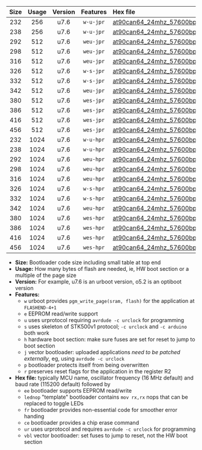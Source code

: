 |Size|Usage|Version|Features|Hex file|
|:-:|:-:|:-:|:-:|:--|
|232|256|u7.6|`w-u-jpr`|[at90can64_24mhz_57600bps_ur_vbl.hex](https://raw.githubusercontent.com/stefanrueger/urboot/main/bootloaders/at90can64/fcpu_24mhz/57600_bps/at90can64_24mhz_57600bps_ur_vbl.hex)|
|238|256|u7.6|`w-u-jpr`|[at90can64_24mhz_57600bps_lednop_ur_vbl.hex](https://raw.githubusercontent.com/stefanrueger/urboot/main/bootloaders/at90can64/fcpu_24mhz/57600_bps/at90can64_24mhz_57600bps_lednop_ur_vbl.hex)|
|292|512|u7.6|`weu-jpr`|[at90can64_24mhz_57600bps_ee_ur_vbl.hex](https://raw.githubusercontent.com/stefanrueger/urboot/main/bootloaders/at90can64/fcpu_24mhz/57600_bps/at90can64_24mhz_57600bps_ee_ur_vbl.hex)|
|298|512|u7.6|`weu-jpr`|[at90can64_24mhz_57600bps_ee_lednop_ur_vbl.hex](https://raw.githubusercontent.com/stefanrueger/urboot/main/bootloaders/at90can64/fcpu_24mhz/57600_bps/at90can64_24mhz_57600bps_ee_lednop_ur_vbl.hex)|
|316|512|u7.6|`weu-jpr`|[at90can64_24mhz_57600bps_ee_lednop_fr_ur_vbl.hex](https://raw.githubusercontent.com/stefanrueger/urboot/main/bootloaders/at90can64/fcpu_24mhz/57600_bps/at90can64_24mhz_57600bps_ee_lednop_fr_ur_vbl.hex)|
|326|512|u7.6|`w-s-jpr`|[at90can64_24mhz_57600bps_vbl.hex](https://raw.githubusercontent.com/stefanrueger/urboot/main/bootloaders/at90can64/fcpu_24mhz/57600_bps/at90can64_24mhz_57600bps_vbl.hex)|
|332|512|u7.6|`w-s-jpr`|[at90can64_24mhz_57600bps_lednop_vbl.hex](https://raw.githubusercontent.com/stefanrueger/urboot/main/bootloaders/at90can64/fcpu_24mhz/57600_bps/at90can64_24mhz_57600bps_lednop_vbl.hex)|
|342|512|u7.6|`weu-jpr`|[at90can64_24mhz_57600bps_ee_lednop_fr_ce_ur_vbl.hex](https://raw.githubusercontent.com/stefanrueger/urboot/main/bootloaders/at90can64/fcpu_24mhz/57600_bps/at90can64_24mhz_57600bps_ee_lednop_fr_ce_ur_vbl.hex)|
|380|512|u7.6|`wes-jpr`|[at90can64_24mhz_57600bps_ee_vbl.hex](https://raw.githubusercontent.com/stefanrueger/urboot/main/bootloaders/at90can64/fcpu_24mhz/57600_bps/at90can64_24mhz_57600bps_ee_vbl.hex)|
|386|512|u7.6|`wes-jpr`|[at90can64_24mhz_57600bps_ee_lednop_vbl.hex](https://raw.githubusercontent.com/stefanrueger/urboot/main/bootloaders/at90can64/fcpu_24mhz/57600_bps/at90can64_24mhz_57600bps_ee_lednop_vbl.hex)|
|416|512|u7.6|`wes-jpr`|[at90can64_24mhz_57600bps_ee_lednop_fr_vbl.hex](https://raw.githubusercontent.com/stefanrueger/urboot/main/bootloaders/at90can64/fcpu_24mhz/57600_bps/at90can64_24mhz_57600bps_ee_lednop_fr_vbl.hex)|
|456|512|u7.6|`wes-jpr`|[at90can64_24mhz_57600bps_ee_lednop_fr_ce_vbl.hex](https://raw.githubusercontent.com/stefanrueger/urboot/main/bootloaders/at90can64/fcpu_24mhz/57600_bps/at90can64_24mhz_57600bps_ee_lednop_fr_ce_vbl.hex)|
|232|1024|u7.6|`w-u-hpr`|[at90can64_24mhz_57600bps_ur.hex](https://raw.githubusercontent.com/stefanrueger/urboot/main/bootloaders/at90can64/fcpu_24mhz/57600_bps/at90can64_24mhz_57600bps_ur.hex)|
|238|1024|u7.6|`w-u-hpr`|[at90can64_24mhz_57600bps_lednop_ur.hex](https://raw.githubusercontent.com/stefanrueger/urboot/main/bootloaders/at90can64/fcpu_24mhz/57600_bps/at90can64_24mhz_57600bps_lednop_ur.hex)|
|292|1024|u7.6|`weu-hpr`|[at90can64_24mhz_57600bps_ee_ur.hex](https://raw.githubusercontent.com/stefanrueger/urboot/main/bootloaders/at90can64/fcpu_24mhz/57600_bps/at90can64_24mhz_57600bps_ee_ur.hex)|
|298|1024|u7.6|`weu-hpr`|[at90can64_24mhz_57600bps_ee_lednop_ur.hex](https://raw.githubusercontent.com/stefanrueger/urboot/main/bootloaders/at90can64/fcpu_24mhz/57600_bps/at90can64_24mhz_57600bps_ee_lednop_ur.hex)|
|316|1024|u7.6|`weu-hpr`|[at90can64_24mhz_57600bps_ee_lednop_fr_ur.hex](https://raw.githubusercontent.com/stefanrueger/urboot/main/bootloaders/at90can64/fcpu_24mhz/57600_bps/at90can64_24mhz_57600bps_ee_lednop_fr_ur.hex)|
|326|1024|u7.6|`w-s-hpr`|[at90can64_24mhz_57600bps.hex](https://raw.githubusercontent.com/stefanrueger/urboot/main/bootloaders/at90can64/fcpu_24mhz/57600_bps/at90can64_24mhz_57600bps.hex)|
|332|1024|u7.6|`w-s-hpr`|[at90can64_24mhz_57600bps_lednop.hex](https://raw.githubusercontent.com/stefanrueger/urboot/main/bootloaders/at90can64/fcpu_24mhz/57600_bps/at90can64_24mhz_57600bps_lednop.hex)|
|342|1024|u7.6|`weu-hpr`|[at90can64_24mhz_57600bps_ee_lednop_fr_ce_ur.hex](https://raw.githubusercontent.com/stefanrueger/urboot/main/bootloaders/at90can64/fcpu_24mhz/57600_bps/at90can64_24mhz_57600bps_ee_lednop_fr_ce_ur.hex)|
|380|1024|u7.6|`wes-hpr`|[at90can64_24mhz_57600bps_ee.hex](https://raw.githubusercontent.com/stefanrueger/urboot/main/bootloaders/at90can64/fcpu_24mhz/57600_bps/at90can64_24mhz_57600bps_ee.hex)|
|386|1024|u7.6|`wes-hpr`|[at90can64_24mhz_57600bps_ee_lednop.hex](https://raw.githubusercontent.com/stefanrueger/urboot/main/bootloaders/at90can64/fcpu_24mhz/57600_bps/at90can64_24mhz_57600bps_ee_lednop.hex)|
|416|1024|u7.6|`wes-hpr`|[at90can64_24mhz_57600bps_ee_lednop_fr.hex](https://raw.githubusercontent.com/stefanrueger/urboot/main/bootloaders/at90can64/fcpu_24mhz/57600_bps/at90can64_24mhz_57600bps_ee_lednop_fr.hex)|
|456|1024|u7.6|`wes-hpr`|[at90can64_24mhz_57600bps_ee_lednop_fr_ce.hex](https://raw.githubusercontent.com/stefanrueger/urboot/main/bootloaders/at90can64/fcpu_24mhz/57600_bps/at90can64_24mhz_57600bps_ee_lednop_fr_ce.hex)|

- **Size:** Bootloader code size including small table at top end
- **Usage:** How many bytes of flash are needed, ie, HW boot section or a multiple of the page size
- **Version:** For example, u7.6 is an urboot version, o5.2 is an optiboot version
- **Features:**
  + `w` urboot provides `pgm_write_page(sram, flash)` for the application at `FLASHEND-4+1`
  + `e` EEPROM read/write support
  + `u` uses urprotocol requiring `avrdude -c urclock` for programming
  + `s` uses skeleton of STK500v1 protocol; `-c urclock` and `-c arduino` both work
  + `h` hardware boot section: make sure fuses are set for reset to jump to boot section
  + `j` vector bootloader: uploaded applications *need to be patched externally*, eg, using `avrdude -c urclock`
  + `p` bootloader protects itself from being overwritten
  + `r` preserves reset flags for the application in the register R2
- **Hex file:** typically MCU name, oscillator frequency (16 MHz default) and baud rate (115200 default) followed by
  + `ee` bootloader supports EEPROM read/write
  + `lednop` "template" bootloader contains `mov rx,rx` nops that can be replaced to toggle LEDs
  + `fr` bootloader provides non-essential code for smoother error handing
  + `ce` bootloader provides a chip erase command
  + `ur` uses urprotocol and requires `avrdude -c urclock` for programming
  + `vbl` vector bootloader: set fuses to jump to reset, not the HW boot section
